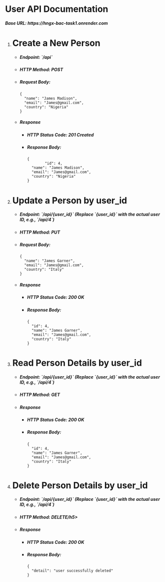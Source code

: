 <h1>User API Documentation</h1>
<h5>Base URL: https://hngx-bac-task1.onrender.com</h5>

<ol>
  <li>
    <h1>Create a New Person</h1>
    <ul>
      <li><h5>Endpoint: `/api`</h5></li>
      <li><h5>HTTP Method: POST</h5></li>
      <li><h5>Request Body:</h5></li>
      <code>{
  "name": "James Madison",
  "email": "James@gmail.com",
  "country": "Nigeria"
}</code>
      <li><h5>Response</h5></li>
      <ul>
        <li><h5>HTTP Status Code: 201 Created</h5></li>
        <li><h5>Response Body:</h5></li>
      <code>{
        "id": 4,
  "name": "James Madison",
  "email": "James@gmail.com",
  "country": "Nigeria"
}</code>
      </ul>
    </ul>
  </li>



   <li>
    <h1>Update a Person by user_id</h1>
    <ul>
      <li><h5>Endpoint: `/api/{user_id}` (Replace `{user_id}` with the actual user ID, e.g., `/api/4`)</h5></li>
      <li><h5>HTTP Method: PUT</h5></li>
      <li><h5>Request Body:</h5></li>
      <code>{
  "name": "James Garner",
  "email": "James@gmail.com",
  "country": "Italy"
}</code>
      <li><h5>Response</h5></li>
      <ul>
        <li><h5>HTTP Status Code: 200 OK</h5></li>
        <li><h5>Response Body:</h5></li>
      <code>{
  "id": 4,
  "name": "James Garner",
  "email": "James@gmail.com",
  "country": "Italy"
}</code>
      </ul>
    </ul>
  </li>


   <li>
    <h1>Read Person Details by user_id</h1>
    <ul>
      <li><h5>Endpoint: `/api/{user_id}` (Replace `{user_id}` with the actual user ID, e.g., `/api/4`)</h5></li>
      <li><h5>HTTP Method: GET</h5></li>
      <li><h5>Response</h5></li>
      <ul>
        <li><h5>HTTP Status Code: 200 OK</h5></li>
        <li><h5>Response Body:</h5></li>
      <code>{
  "id": 4,
  "name": "James Garner",
  "email": "James@gmail.com",
  "country": "Italy"
}</code>
      </ul>
    </ul>
  </li>


   <li>
    <h1>Delete Person Details by user_id</h1>
    <ul>
      <li><h5>Endpoint: `/api/{user_id}` (Replace `{user_id}` with the actual user ID, e.g., `/api/4`)</h5></li>
      <li><h5>HTTP Method: DELETE/h5></li>
      <li><h5>Response</h5></li>
      <ul>
        <li><h5>HTTP Status Code: 200 OK</h5></li>
        <li><h5>Response Body:</h5></li>
      <code>{
  "detail": "user successfully deleted"
}</code>
      </ul>
    </ul>
  </li>

</ol>


